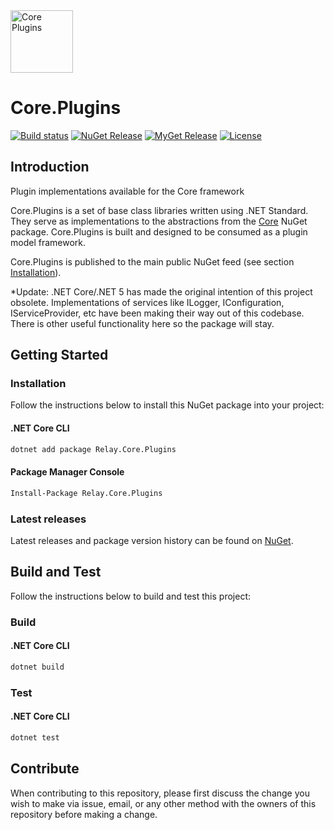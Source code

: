 <img src="https://i.imgur.com/ptZKdWs.png" alt="Core Plugins" height="100" width="100">

# Core.Plugins

[![Build status](https://ci.appveyor.com/api/projects/status/uy3l50i1p1gxu1pe/branch/master?svg=true)](https://ci.appveyor.com/project/sfergusonATX/core-plugins/branch/master)
[![NuGet Release](https://img.shields.io/nuget/v/relay.core.plugins.svg)](https://www.nuget.org/packages/Relay.Core.Plugins/)
[![MyGet Release](https://img.shields.io/myget/relay-dev/v/Relay.Core.Plugins.svg)](https://www.myget.org/feed/relay-dev/package/nuget/Relay.Core.Plugins)
[![License](https://img.shields.io/github/license/relay-dev/core-plugins.svg)](https://github.com/relay-dev/core-plugins/blob/master/LICENSE)

## Introduction

Plugin implementations available for the Core framework

Core.Plugins is a set of base class libraries written using .NET Standard. They serve as implementations to the abstractions from the [Core](https://github.com/relay-dev/core) NuGet package. Core.Plugins is built and designed to be consumed as a plugin model framework.

Core.Plugins is published to the main public NuGet feed (see section [Installation](#installation)).

*Update: .NET Core/.NET 5 has made the original intention of this project obsolete. Implementations of services like ILogger, IConfiguration, IServiceProvider, etc have been making their way out of this codebase. There is other useful functionality here so the package will stay.

## Getting Started

<a name="installation"></a>

### Installation

Follow the instructions below to install this NuGet package into your project:

#### .NET Core CLI

```sh
dotnet add package Relay.Core.Plugins
```

#### Package Manager Console

```sh
Install-Package Relay.Core.Plugins
```

### Latest releases

Latest releases and package version history can be found on [NuGet](https://www.nuget.org/packages/Relay.Core.Plugins/).

## Build and Test

Follow the instructions below to build and test this project:

### Build

#### .NET Core CLI

```sh
dotnet build
```

### Test

#### .NET Core CLI

```sh
dotnet test
```

## Contribute

When contributing to this repository, please first discuss the change you wish to make via issue,
email, or any other method with the owners of this repository before making a change.